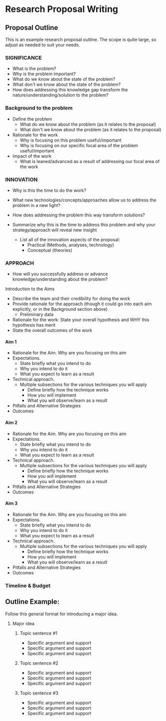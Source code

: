 # Research Proposal Writing 

## Proposal Outline

This is an example research proposal outline. The scope is quite large, so adjust as needed to suit your needs.

### SIGNIFICANCE 
* What is the problem? 
* Why is the problem important?
* What do we know about the state of the problem? 
* What don't we know about the state of the problem? 
* How does addressing this knowledge gap transform the nature/understanding/solution to the problem?

### Background to the problem
* Define the problem
    * What do we know about the problem (as it relates to the proposal)
    * What don't we know about the problem (as it relates to the proposal)
* Rationale for the work
    * Why is focusing on this problem useful/important
    * Why is focusing on our specific focal area of the problem useful/important
* Impact of the work
    * What is leaned/advanced as a result of addressing our focal area of the work

### INNOVATION

* Why is this the time to do the work? 
* What new technologies/concepts/approaches allow us to address the problem in a new light? 
* How does addressing the problem this way transform solutions?

* Summarize why this is the time to address this problem and why your strategy/approach will reveal new insight
    * List all of the innovation aspects of the proposal:
        * Practical (Methods, analyses, technology)
        * Conceptual (theories)

### APPROACH
* How will you successfully address or advance knowledge/understanding about the problem?

Introduction to the Aims
* Describe the team and their credibility for doing the work
* Provide rationale for the approach (though it could go into each aim explicitly, or in the Background section above)
    * Preliminary data
* Rationale for the work: State your overall hypothesis and WHY this hypothesis has merit
* State the overall outcomes of the work


#### Aim 1
* Rationale for the Aim. Why are you focusing on this aim
* Expectations. 
    * State briefly what you intend to do
    * Why you intend to do it
    * What you expect to learn as a result
* Technical approach. 
    * Multiple subsections for the various techniques you will apply
        * Define briefly how the technique works
        * How you will implement
        * What you will observe/learn as a result
* Pitfalls and Alternative Strategies
* Outcomes

#### Aim 2
* Rationale for the Aim. Why are you focusing on this aim
* Expectations. 
    * State briefly what you intend to do
    * Why you intend to do it
    * What you expect to learn as a result
* Technical approach. 
    * Multiple subsections for the various techniques you will apply
        * Define briefly how the technique works
        * How you will implement
        * What you will observe/learn as a result
* Pitfalls and Alternative Strategies
* Outcomes

#### Aim 3
* Rationale for the Aim. Why are you focusing on this aim
* Expectations. 
    * State briefly what you intend to do
    * Why you intend to do it
    * What you expect to learn as a result
* Technical approach. 
    * Multiple subsections for the various techniques you will apply
        * Define briefly how the technique works
        * How you will implement
        * What you will observe/learn as a result
* Pitfalls and Alternative Strategies
* Outcomes

### Timeline & Budget



## Outline Example:

Follow this general format for introducing a major idea.

1. Major idea
   1. Topic sentence #1
      * Specific argument and support
      * Specific argument and support
      * Specific argument and support
 
   2. Topic sentence #2
      * Specific argument and support
      * Specific argument and support
      * Specific argument and support

   3. Topic sentence #3    
      * Specific argument and support
      * Specific argument and support
      * Specific argument and support


